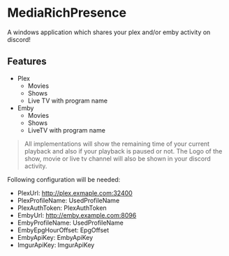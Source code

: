 # MediaRichPresence

A windows application which shares your plex and/or emby activity on discord!

## Features

 - Plex
	 - Movies
	 - Shows
	 - Live TV with program name
 - Emby
	 - Movies
	 - Shows
	 - LiveTV with program name

> All implementations will show the remaining time of your current playback and also if your playback is paused or not.
> The Logo of the show, movie or live tv channel will also be shown in your discord activity.

Following configuration will be needed:
  - PlexUrl: http://plex.exmaple.com:32400
  - PlexProfileName: UsedProfileName
  - PlexAuthToken: PlexAuthToken
  - EmbyUrl: http://emby.example.com:8096
  - EmbyProfileName: UsedProfileName
  - EmbyEpgHourOffset:  EpgOffset
  - EmbyApiKey: EmbyApiKey
  - ImgurApiKey: ImgurApiKey
